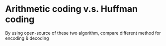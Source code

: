 # Arithmetic coding v.s. Huffman coding

By using open-source of these two algorithm, compare different method for encoding & decoding
